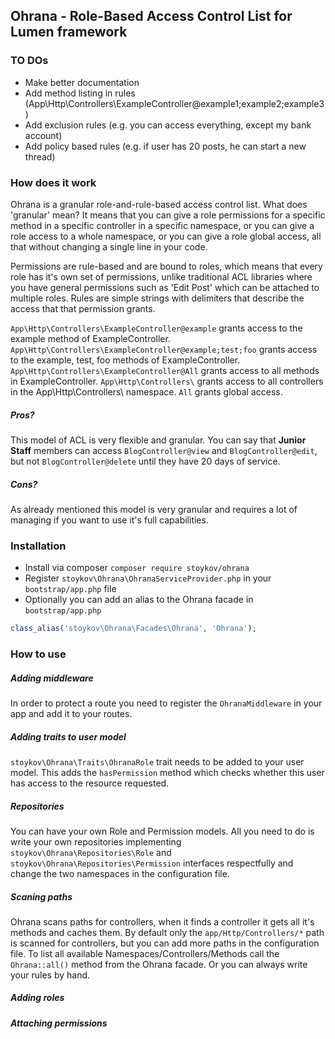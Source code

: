 ## Ohrana - Role-Based Access Control List for Lumen framework

### TO DOs

 * Make better documentation
 * Add method listing in rules (App\Http\Controllers\ExampleController@example1;example2;example3)
 * Add exclusion rules (e.g. you can access everything, except my bank account)
 * Add policy based rules (e.g. if user has 20 posts, he can start a new thread)

### How does it work

Ohrana is a granular role-and-rule-based access control list. What does 'granular' mean? It means that you can give a role permissions for a specific method in a specific controller in a specific namespace, or you can give a role access to a whole namespace, or you can give a role global access, all that without changing a single line in your code.

Permissions are rule-based and are bound to roles, which means that every role has it's own set of permissions, unlike traditional ACL libraries where you have general permissions such as 'Edit Post' which can be attached to multiple roles. Rules are simple strings with delimiters that describe the access that that permission grants.

`App\Http\Controllers\ExampleController@example` grants access to the example method of ExampleController.
`App\Http\Controllers\ExampleController@example;test;foo` grants access to the example, test, foo methods of ExampleController.
`App\Http\Controllers\ExampleController@All` grants access to all methods in ExampleController.
`App\Http\Controllers\` grants access to all controllers in the App\Http\Controllers\ namespace.
`All` grants global access.

##### Pros?
This model of ACL is very flexible and granular. You can say that **Junior Staff** members can access `BlogController@view` and `BlogController@edit`, but not `BlogController@delete` until they have 20 days of service.

##### Cons?
As already mentioned this model is very granular and requires a lot of managing if you want to use it's full capabilities.

### Installation

 * Install via composer `composer require stoykov/ohrana`
 * Register `stoykov\Ohrana\OhranaServiceProvider.php` in your `bootstrap/app.php` file
 * Optionally you can add an alias to the Ohrana facade in `bootstrap/app.php`

 ```php
 class_alias('stoykov\Ohrana\Facades\Ohrana', 'Ohrana');
 ```

### How to use

##### Adding middleware
In order to protect a route you need to register the `OhranaMiddleware` in your app and add it to your routes.

##### Adding traits to user model
`stoykov\Ohrana\Traits\OhranaRole` trait needs to be added to your user model. This adds the `hasPermission` method which checks whether this user has access to the resource requested.

##### Repositories
You can have your own Role and Permission models. All you need to do is write your own repositories implementing `stoykov\Ohrana\Repositories\Role` and `stoykov\Ohrana\Repositories\Permission` interfaces respectfully and change the two namespaces in the configuration file.

##### Scaning paths
Ohrana scans paths for controllers, when it finds a controller it gets all it's methods and caches them. By default only the `app/Http/Controllers/*` path is scanned for controllers, but you can add more paths in the configuration file. To list all available Namespaces/Controllers/Methods call the `Ohrana::all()` method from the Ohrana facade. Or you can always write your rules by hand.

##### Adding roles

##### Attaching permissions